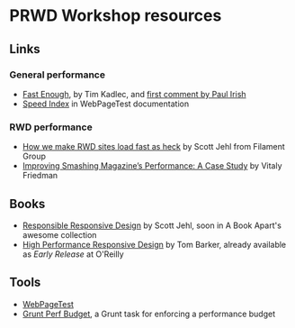 PRWD Workshop resources
=======================

Links
-----

### General performance

- [Fast Enough](http://timkadlec.com/2014/01/fast-enough/), by Tim Kadlec, and [first comment by Paul Irish](http://timkadlec.com/2014/01/fast-enough/#comment-1200946500)
- [Speed Index](https://sites.google.com/a/webpagetest.org/docs/using-webpagetest/metrics/speed-index) in WebPageTest documentation

### RWD performance

- [How we make RWD sites load fast as heck](http://www.filamentgroup.com/lab/performance-rwd.html) by Scott Jehl from Filament Group
- [Improving Smashing Magazine’s Performance: A Case Study](http://www.smashingmagazine.com/2014/09/08/improving-smashing-magazine-performance-case-study/) by Vitaly Friedman

Books
-----

- [Responsible Responsive Design](http://www.abookapart.com/products/responsible-responsive-design) by Scott Jehl, soon in A Book Apart's awesome collection
- [High Performance Responsive Design](http://shop.oreilly.com/product/0636920033103.do) by Tom Barker, already available as *Early Release* at O'Reilly

Tools
-----

- [WebPageTest](http://webpagetest.org)
- [Grunt Perf Budget](https://github.com/tkadlec/grunt-perfbudget), a Grunt task for enforcing a performance budget

